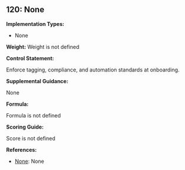 ## 120: None

**Implementation Types:**
 
- None

**Weight:** Weight is not defined

**Control Statement:**

Enforce tagging, compliance, and automation standards at onboarding.

**Supplemental Guidance:**

None

**Formula:**

Formula is not defined

**Scoring Guide:**

Score is not defined

**References:**

- [None](None): None